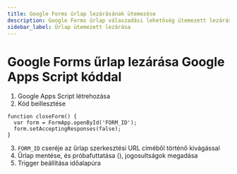 ```yaml
---
title: Google Forms űrlap lezárásának ütemezése
description: Google Forms űrlap válaszadási lehetőség ütemezett lezárása időalapú triggerrel meghívott Google Apps Script-el
sidebar_label: Űrlap ütemezett lezárása
---
```


# Google Forms űrlap lezárása Google Apps Script kóddal
1. Google Apps Script létrehozása
2. Kód beillesztése
```
function closeForm() {
  var form = FormApp.openById('FORM_ID');
  form.setAcceptingResponses(false);
}
```
3. `FORM_ID` cseréje az űrlap szerkesztési URL címéből történő kivágással
4. Űrlap mentése, és próbafuttatása (), jogosultságok megadása
5. Trigger beállítása időalapúra